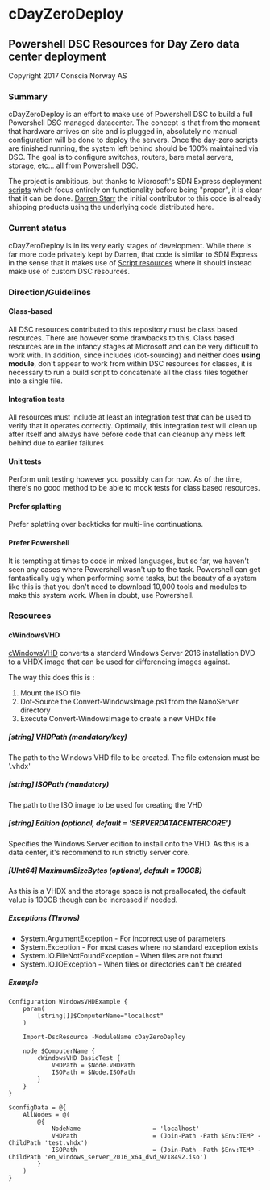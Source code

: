 # cDayZeroDeploy
## Powershell DSC Resources for Day Zero data center deployment

Copyright 2017 Conscia Norway AS

### Summary

cDayZeroDeploy is an effort to make use of Powershell DSC to build a full Powershell DSC managed datacenter. The concept is that from the moment that hardware arrives on site and is plugged in, absolutely no manual configuration will be done to deploy the servers. Once the day-zero scripts are finished running, the system left behind should be 100% maintained via DSC. The goal is to configure switches, routers, bare metal servers, storage, etc... all from Powershell DSC. 

The project is ambitious, but thanks to Microsoft's SDN Express deployment [scripts](https://github.com/Microsoft/SDN/tree/master/SDNExpress/scripts) which focus entirely on functionality before being "proper", it is clear that it can be done. [Darren Starr](https://github.com/darrenstarr) the initial contributor to this code is already shipping products using the underlying code distributed here.

### Current status

cDayZeroDeploy is in its very early stages of development. While there is far more code privately kept by Darren, that code is similar to SDN Express in the sense that it makes use of [Script resources](https://github.com/PowerShell/PSDscResources/tree/bba8fee7bd423dd9629a7a6cf3dea688de4b4e7d/DscResources/MSFT_ScriptResource) where it should instead make use of custom DSC resources.

### Direction/Guidelines

#### Class-based

All DSC resources contributed to this repository must be class based resources. There are however some drawbacks to this. Class based resources are in the infancy stages at Microsoft and can be very difficult to work with. In addition, since includes (dot-sourcing)  and neither does **using module**, don't appear to work from within DSC resources for classes, it is necessary to run a build script to concatenate all the class files together into a single file.

#### Integration tests

All resources must include at least an integration test that can be used to verify that it operates correctly. Optimally, this integration test will clean up after itself and always have before code that can cleanup any mess left behind due to earlier failures

#### Unit tests

Perform unit testing however you possibly can for now. As of the time, there's no good method to be able to mock tests for class based resources.

#### Prefer splatting

Prefer splatting over backticks for multi-line continuations.

#### Prefer Powershell

It is tempting at times to code in mixed languages, but so far, we haven't seen any cases where Powershell wasn't up to the task. Powershell can get fantastically ugly when performing some tasks, but the beauty of a system like this is that you don't need to download 10,000 tools and modules to make this system work. When in doubt, use Powershell.

### Resources

#### cWindowsVHD

[cWindowsVHD](https://github.com/darrenstarr/cDayZeroDeploy/tree/master/DSCResources/cWindowsVHD) converts a standard Windows Server 2016 installation DVD to a VHDX image that can be used for differencing images against. 

The way this does this is :
 1. Mount the ISO file
 2. Dot-Source the Convert-WindowsImage.ps1 from the NanoServer directory
 3. Execute Convert-WindowsImage to create a new VHDx file

##### [string] VHDPath (mandatory/key)
The path to the Windows VHD file to be created. The file extension must be '.vhdx'
##### [string] ISOPath (mandatory)
The path to the ISO image to be used for creating the VHD
##### [string] Edition (optional, default = 'SERVERDATACENTERCORE')
Specifies the Windows Server edition to install onto the VHD. As this is a data center, it's recommend to run strictly server core.
##### [UInt64] MaximumSizeBytes (optional, default = 100GB)
As this is a VHDX and the storage space is not preallocated, the default value is 100GB though can be increased if needed.

##### Exceptions (Throws)

* System.ArgumentException - For incorrect use of parameters
* System.Exception - For most cases where no standard exception exists
* System.IO.FileNotFoundException - When files are not found
* System.IO.IOException - When files or directories can't be created

##### Example

```
Configuration WindowsVHDExample {
    param(
        [string[]]$ComputerName="localhost"
    )
    
    Import-DscResource -ModuleName cDayZeroDeploy

    node $ComputerName {
        cWindowsVHD BasicTest {
            VHDPath = $Node.VHDPath
            ISOPath = $Node.ISOPath
        }
    }
}

$configData = @{
    AllNodes = @(
        @{
            NodeName                    = 'localhost'
            VHDPath                     = (Join-Path -Path $Env:TEMP -ChildPath 'test.vhdx')
            ISOPath                     = (Join-Path -Path $Env:TEMP -ChildPath 'en_windows_server_2016_x64_dvd_9718492.iso') 
        }
    )
}
```

